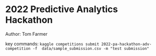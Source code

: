 # 2022 Predictive Analytics Hackathon

Author: Tom Farmer

key commands: 
`kaggle competitions submit 2022-pa-hackathon-adv-competition -f 
data/sample_submission.csv -m "test submission"`

